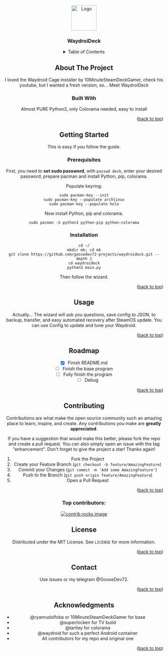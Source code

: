 <a id="readme-top"></a>

<!-- PROJECT LOGO -->
<br />
<div align="center">
  <a href="https://github.com/goosedev72-projects/waydroideck">
    <img src="assets/logo.png" alt="Logo" width="80" height="80">
  </a>

<h3 align="center">WaydroiDeck</h3>

<!-- TABLE OF CONTENTS -->
<details>
  <summary>Table of Contents</summary>
  <ol>
    <li>
      <a href="#about-the-project">About The Project</a>
      <ul>
        <li><a href="#built-with">Built With</a></li>
      </ul>
    </li>
    <li>
      <a href="#getting-started">Getting Started</a>
      <ul>
        <li><a href="#prerequisites">Prerequisites</a></li>
        <li><a href="#installation">Installation</a></li>
      </ul>
    </li>
    <li><a href="#usage">Usage</a></li>
    <li><a href="#roadmap">Roadmap</a></li>
    <li><a href="#contributing">Contributing</a></li>
    <li><a href="#license">License</a></li>
    <li><a href="#contact">Contact</a></li>
    <li><a href="#acknowledgments">Acknowledgments</a></li>
  </ol>
</details>



<!-- ABOUT THE PROJECT -->
## About The Project
I loved the Waydroid Cage installer by 10MinuteSteamDeckGamer, check his youtube, but I wanted a fresh version, so... Meet WaydroiDeck

### Built With
Almost PURE Python3, only Colorama needed, easy to install

<p align="right">(<a href="#readme-top">back to top</a>)</p>



<!-- GETTING STARTED -->
## Getting Started
This is easy if you follow the guide.

### Prerequisites
First, you need to **set sudo password**, with ```passwd deck```, enter your desired password, prepare pacman and install Python, pip, colorama.

Populate keyring:
```
sudo pacman-key --init
sudo pacman-key --populate archlinux
sudo pacman-key --populate holo
```
Now install Python, pip and colorama.
```
sudo pacman -S python3 python-pip python-colorama
```
### Installation

```
cd ~/
mkdir mk; cd mk
git clone https://github.com/goosedev72-projects/waydroideck.git --depth 1
cd waydroideck
python3 main.py
```

Then follow the wizard.

<p align="right">(<a href="#readme-top">back to top</a>)</p>



<!-- USAGE EXAMPLES -->
## Usage
Actually... The wizard will ask you questions, save config to JSON, to backup, transfer, and easy automated recovery after SteamOS update. You can use Config to update and tune your Waydroid. 

<p align="right">(<a href="#readme-top">back to top</a>)</p>



<!-- ROADMAP -->
## Roadmap

- [x] Finish README.md
- [ ] Finish the base program
- [ ] Fully finish the program
    - [ ] Debug

<p align="right">(<a href="#readme-top">back to top</a>)</p>



<!-- CONTRIBUTING -->
## Contributing

Contributions are what make the open source community such an amazing place to learn, inspire, and create. Any contributions you make are **greatly appreciated**.

If you have a suggestion that would make this better, please fork the repo and create a pull request. You can also simply open an issue with the tag "enhancement".
Don't forget to give the project a star! Thanks again!

1. Fork the Project
2. Create your Feature Branch (`git checkout -b feature/AmazingFeature`)
3. Commit your Changes (`git commit -m 'Add some AmazingFeature'`)
4. Push to the Branch (`git push origin feature/AmazingFeature`)
5. Open a Pull Request

<p align="right">(<a href="#readme-top">back to top</a>)</p>

### Top contributors:

<a href="https://github.com/github_username/repo_name/graphs/contributors">
  <img src="https://contrib.rocks/image?repo=goosedev72-projects/waydroideck" alt="contrib.rocks image" />
</a>



<!-- LICENSE -->
## License

Distributed under the MIT License. See `LICENSE` for more information.

<p align="right">(<a href="#readme-top">back to top</a>)</p>



<!-- CONTACT -->
## Contact

Use issues or my telegram @GooseDev72.

<p align="right">(<a href="#readme-top">back to top</a>)</p>



<!-- ACKNOWLEDGMENTS -->
## Acknowledgments
- @ryanrudolfoba or 10MinuteSteamDeckGamer for base
- @supechicken for TV build
- @tartley for colorama
- @waydroid for such a perfect Android container
- All contributors for my repo and original one
<p align="right">(<a href="#readme-top">back to top</a>)</p>

